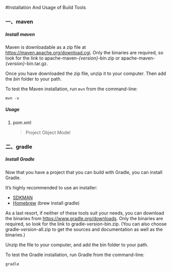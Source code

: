 #Installation And Usage of Build Tools

### 一、maven

##### Install maven

Maven is downloadable as a zip file at https://maven.apache.org/download.cgi. Only the binaries are required, so look for the link to apache-maven-*{version}*-bin.zip or apache-maven-*{version}*-bin.tar.gz.

Once you have downloaded the zip file, unzip it to your computer. Then add the *bin* folder to your path.

To test the Maven installation, run `mvn` from the command-line:

```
mvn -v
```

##### Usage

1. pom.xml

   > Project Object Model

### 二、gradle

##### Install Gradle

Now that you have a project that you can build with Gradle, you can install Gradle.

It’s highly recommended to use an installer:

- [SDKMAN](https://sdkman.io/)
- [Homebrew](https://brew.sh/) (brew install gradle)

As a last resort, if neither of these tools suit your needs, you can download the binaries from https://www.gradle.org/downloads. Only the binaries are required, so look for the link to gradle-*version*-bin.zip. (You can also choose gradle-*version*-all.zip to get the sources and documentation as well as the binaries.)

Unzip the file to your computer, and add the bin folder to your path.

To test the Gradle installation, run Gradle from the command-line:

```
gradle
```


